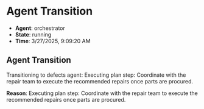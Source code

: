 # Agent Transition

- **Agent**: orchestrator
- **State**: running
- **Time**: 3/27/2025, 9:09:20 AM

## Agent Transition

Transitioning to defects agent: Executing plan step: Coordinate with the repair team to execute the recommended repairs once parts are procured.

**Reason**: Executing plan step: Coordinate with the repair team to execute the recommended repairs once parts are procured.

